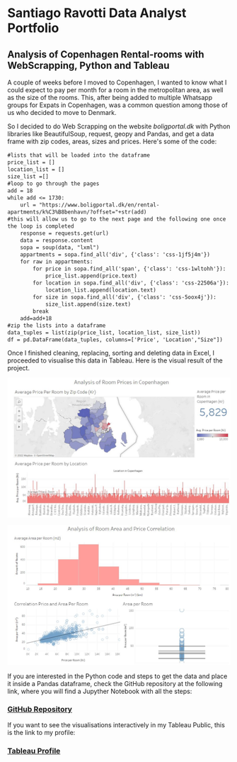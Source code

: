 # Santiago Ravotti Data Analyst Portfolio

## Analysis of Copenhagen  Rental-rooms with WebScrapping, Python and Tableau

A couple of weeks before I moved to Copenhagen, I wanted to know what I could expect to pay per month for a room in the metropolitan area, as well as the size of the rooms. This, after being added to multiple Whatsapp groups for Expats in Copenhagen, was a common question among those of us who decided to move to Denmark. 

So I decided to do Web Scrapping on the website *boligportal.dk* with Python libraries like BeautifulSoup, request, geopy and Pandas, and get a data frame with zip codes, areas, sizes and prices. Here's some of the code:

```
#lists that will be loaded into the dataframe 
price_list = []
location_list = []
size_list =[]
#loop to go through the pages
add = 18
while add <= 1730:
    url = "https://www.boligportal.dk/en/rental-apartments/k%C3%B8benhavn/?offset="+str(add)
#this will allow us to go to the next page and the following one once the loop is completed
    response = requests.get(url)
    data = response.content
    sopa = soup(data, "lxml")
    appartments = sopa.find_all('div', {'class': 'css-1jf5j4m'})
    for raw in appartments:
        for price in sopa.find_all('span', {'class': 'css-1wltohh'}):
            price_list.append(price.text)
        for location in sopa.find_all('div', {'class': 'css-22506a'}):
            location_list.append(location.text)
        for size in sopa.find_all('div', {'class': 'css-5oox4j'}):
            size_list.append(size.text)
        break
    add=add+18
#zip the lists into a dataframe
data_tuples = list(zip(price_list, location_list, size_list))
df = pd.DataFrame(data_tuples, columns=['Price', 'Location',"Size"])
```

Once I finished cleaning, replacing, sorting and deleting data in Excel, I proceeded to visualise this data in Tableau. Here is the visual result of the project.

![First Image](https://github.com/SantiagoRavotti/Copenhagen-Apartments-Analysis/blob/main/Analysis%20of%20Room%20Prices%20Copenhagen.JPG)

![Second Image](https://github.com/SantiagoRavotti/Copenhagen-Apartments-Analysis/blob/main/Analysis%20of%20Room%20Area%20and%20Price%20Correlation.JPG)

If you are interested in the Python code and steps to get the data and place it inside a Pandas dataframe, check the GitHub repository at the following link, where you will find a Jupyther Notebook with all the steps:

### [GitHub Repository](https://github.com/SantiagoRavotti/Copenhagen-Apartments-Analysis)

If you want to see the visualisations interactively in my Tableau Public, this is the link to my profile: 

### [Tableau Profile](https://public.tableau.com/app/profile/luis.santiago.ravotti)
